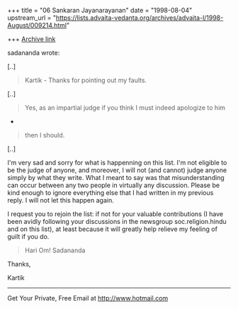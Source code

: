 +++
title = "06 Sankaran Jayanarayanan"
date = "1998-08-04"
upstream_url = "https://lists.advaita-vedanta.org/archives/advaita-l/1998-August/009214.html"

+++
[Archive link](https://lists.advaita-vedanta.org/archives/advaita-l/1998-August/009214.html)

sadananda <sada at ANVIL.NRL.NAVY.MIL> wrote:

[..]

> Kartik - Thanks for pointing out my faults.

[..]

> Yes, as an impartial judge if you think I must indeed apologize to him
-
> then I should.

[..]

I'm very sad and sorry for what is happenning on this list. I'm not
eligible to be the judge of anyone, and moreover, I will not (and
cannot) judge anyone simply by what they write. What I meant to say was
that misunderstanding can occur between any two people in virtually any
discussion. Please be kind enough to ignore everything else that I had
written in my previous reply. I will not let this happen again.

I request you to rejoin the list: if not for your valuable contributions
(I have been avidly following your discussions in the newsgroup
soc.religion.hindu and on this list), at least because it will greatly
help relieve my feeling of guilt if you do.

> Hari Om!
> Sadananda

Thanks,

Kartik

______________________________________________________
Get Your Private, Free Email at http://www.hotmail.com

